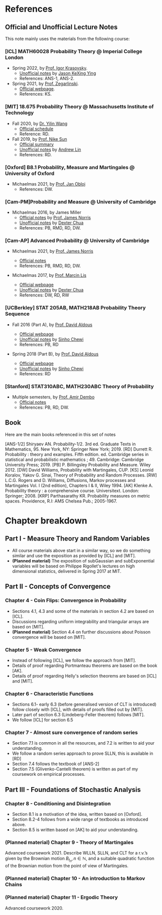 # References

## Official and Unofficial Lecture Notes

This note mainly uses the materials from the following course:

### [ICL] MATH60028 Probability Theory @ Imperial College London
- Spring 2022, by [Prof. Igor Krasovsky](https://www.imperial.ac.uk/people/i.krasovsky).
  - [Unofficial notes](https://github.com/JasonKYi/y3_notes/tree/main/Probability_Theory) by [Jason KeXing Ying](https://github.com/JasonKYi)
  - References: ANS-1, ANS-2.
- Spring 2021, by [Prof. Zegarlinski](https://www.imperial.ac.uk/people/b.zegarlinski).
  - [Official webpage](https://www.ma.ic.ac.uk/~boz/M3P6/m345p6.html).
  - References: KS.

### [MIT] 18.675 Probability Theory @ Massachusetts Institute of Technology
- Fall 2020, by [Dr. Yilin Wang](http://yilwang.weebly.com/)
  - [Official schedule](http://yilwang.weebly.com/uploads/1/2/7/0/127073729/18_675_summary.pdf)
  - Reference: RD.
- Fall 2019, by [Prof. Nike Sun](http://yilwang.weebly.com/)
  - [Official summary](https://math.mit.edu/~nsun/f19-18675-sch.pdf)
  - [Unofficial notes](http://www.mit.edu/~lindrew/18.675.pdf) by [Andrew Lin](http://www.mit.edu/~lindrew/index.html)
  - References: RD.

### [Oxford] B8.1 Probability, Measure and Martingales @ University of Oxford
- Michaelmas 2021, by [Prof. Jan Obloj](https://www.maths.ox.ac.uk/people/jan.obloj)
  - References: DW.

### [Cam-PM]Probability and Measure @ University of Cambridge
- Michaelmas 2016, by James Miller
  - [Official notes](http://www.statslab.cam.ac.uk/~james/Lectures/pm.pdf) by [Prof. James Norris](https://www.statslab.cam.ac.uk/~james/)
  - [Unofficial notes](https://dec41.user.srcf.net/notes/II_M/probability_and_measure.pdf) by [Dexter Chua](https://dec41.user.srcf.net/)
  - References: PB, RMD, RD, DW.

### [Cam-AP] Advanced Probability @ University of Cambridge
- Michaelmas 2021, by [Prof. James Norris](https://www.statslab.cam.ac.uk/~james/)
  - [Official notes](http://www.statslab.cam.ac.uk/~james/Lectures/ap.pdf)
  - References: PB, RMD, RD, DW.

- Michaelmas 2017, by [Prof. Marcin Lis](https://sites.google.com/view/marcin-lis/home?authuser=0)
  - [Official webpage](https://sites.google.com/view/marcin-lis/teaching/ap2017?authuser=0)
  - [Unofficial notes](https://dec41.user.srcf.net/notes/III_M/advanced_probability.pdf) by [Dexter Chua](https://dec41.user.srcf.net/)
  - References: DW, RD, RW

### [UCBerkley] STAT 205AB, MATH218AB Probability Theory Sequence
- Fall 2016 (Part A), by [Prof. David Aldous](https://www.stat.berkeley.edu/~aldous/)
  - [Official webpage](https://www.stat.berkeley.edu/~aldous/205A/)
  - [Unofficial notes](https://drive.google.com/file/d/0B_WFOD8f4jS5SnU2ZFoydVJUXzA/view?resourcekey=0-SJ_IG0UtZ0Jazh0K1VqyFw) by [Sinho Chewi](https://chewisinho.github.io/)
  - References: PB, RD
 
- Spring 2018 (Part B), by [Prof. David Aldous](https://www.stat.berkeley.edu/~aldous/)
  - [Official webpage](https://www.stat.berkeley.edu/~aldous/205B/)
  - [Unofficial notes](https://drive.google.com/file/d/0B_WFOD8f4jS5MUJ3M3g1SnowOTg/view?resourcekey=0-WWnF4AWwURWOexmfjo2gYg) by [Sinho Chewi](https://chewisinho.github.io/)
  - References: RD
 
### [Stanford] STAT310ABC, MATH230ABC Theory of Probability
- Multiple semesters, by [Prof. Amir Dembo](https://adembo.su.domains/)
  - [Official notes](https://adembo.su.domains/stat-310b/lnotes.pdf)
  - References: PB, RD, DW.

## Book
Here are the main books referenced in this set of notes

[ANS-1/2] Shiryaev AN. Probability-1/2. 3rd ed. Graduate Texts in Mathematics, 95. New York, NY: Springer New York; 2019.
[RD] Durrett R. Probability : theory and examples. Fifth edition. ed. Cambridge series in statistical and probabilistic mathematics ; 49. Cambridge: Cambridge University Press; 2019.
[PB] P. Billingsley Probability and Measure. Wiley 2012.
[DW] David Williams, Probability with Martingales, CUP.
[KS] Leonid Koralov, Yakov G. Sinai, Theory of Probability and Random Processes.
[RW] L.C.G. Rogers and D. Williams, Diffusions, Markov processes and Martingales Vol. I (2nd edition), Chapters I & II, Wiley 1994.
[AK] Klenke A. Probability theory : a comprehensive course. Universitext. London: Springer; 2008.
[KRP] Parthasarathy KR. Probability measures on metric spaces. Providence, R.I: AMS Chelsea Pub.; 2005-1967.

# Chapter breakdown

## Part I - Measure Theory and Random Variables
- All course materials above start in a similar way, so we do something similar and use the exposition as provided by [ICL] and [MIT].
- **(Planned material)** The exposition of subGaussian and subExponential variables will be based on Philippe Rigollet's lectures on high dimensional statistics, delivered in Spring 2017 at MIT. 

## Part II - Concepts of Convergence

### Chapter 4 - Coin Flips: Convergence in Probability
- Sections 4.1, 4.3 and some of the materials in section 4.2 are based on [ICL].
- Discussions regarding uniform integrability and triangular arrays are based on [MIT].
- **(Planned material)** Section 4.4 on further discussions about Poisson convergence will be based on [MIT].

### Chapter 5 - Weak Convergence
- Instead of following [ICL], we follow the approach from [MIT].
- Details of proof regarding Portmanteau theorems are based on the book [AK].
- Details of proof regarding Helly's selection theorems are based on [ICL] and [MIT].

### Chapter 6 - Characteristic Functions
- Sections 6.1- early 6.3 (before generalised version of CLT is introduced) follow closely with [ICL], with details of proofs filled out by [MIT].
- Later part of section 6.3 (Lindeberg-Feller theorem) follows [MIT].
- We follow [ICL] for section 6.5

### Chapter 7 - Almost sure convergence of random series
- Section 7.1 is common in all the resources, and 7.2 is written to aid your understanding.
- We follow a random series approach to prove SLLN, this is available in [RD]
- Section 7.4 follows the textbook of [ANS-2]
- Section 7.5 (Glivenko-Cantelli theorem) is written as part of my coursework on empirical processes.

## Part III - Foundations of Stochastic Analysis

### Chapter 8 - Conditioning and Disintegration
- Section 8.1 is a motivation of the idea, written based on [Oxford].
- Section 8.2-4 follows from a wide range of textbooks as introduced above.
- Section 8.5 is written based on [AK] to aid your understanding.

### (Planned material) Chapter 9 - Theory of Martingales
Advanced coursework 2021. 
Describe WLLN, SLLN, and CLT for a r.v.’s given by the Brownian motion
$B_{t_n}, n \in \mathbb{N}$, and a suitable quadratic function of the Brownian motion from the point of view of Martingales.

### (Planned material) Chapter 10 - An introduction to Markov Chains

### (Planned material) Chapter 11 - Ergodic Theory
Advanced coursework 2020.